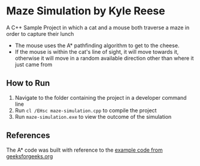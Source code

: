# Maze Simulation by Kyle Reese

A C++ Sample Project in which a cat and a mouse both traverse a maze in order to capture their lunch

* The mouse uses the A* pathfinding algorithm to get to the cheese.
* If the mouse is within the cat's line of sight, it will move towards it, otherwise it will move in a random available direction other than where it just came from

## How to Run
1. Navigate to the folder containing the project in a developer command line
2. Run `cl /EHsc maze-simulation.cpp` to compile the project
3. Run `maze-simulation.exe` to view the outcome of the simulation

## References
The A* code was built with reference to the [example code from geeksforgeeks.org](https://www.geeksforgeeks.org/a-search-algorithm/)
